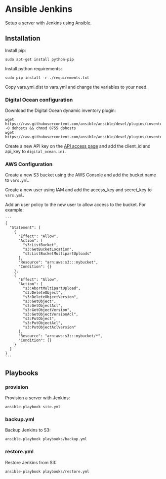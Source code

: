 Ansible Jenkins
===============

Setup a server with Jenkins using Ansible.

## Installation

Install pip:

    sudo apt-get install python-pip

Install python requirements:

    sudo pip install -r ./requirements.txt

Copy vars.yml.dist to vars.yml and change the variables to your need.


### Digital Ocean configuration

Download the Digital Ocean dynamic inventory plugin:

    wget https://raw.githubusercontent.com/ansible/ansible/devel/plugins/inventory/digital_ocean.py -O dohosts && chmod 0755 dohosts
    wget https://raw.githubusercontent.com/ansible/ansible/devel/plugins/inventory/digital_ocean.ini

Create a new API key on the [API access page](https://cloud.digitalocean.com/api_access) and add the client_id and api_key to `digital_ocean.ini`.


### AWS Configuration

Create a new S3 bucket using the AWS Console and add the bucket name to `vars.yml`.

Create a new user using IAM and add the access_key and secret_key to `vars.yml`.

Add an user policy to the new user to allow access to the bucket. For example:

    ```
    {
      "Statement": [
        {
          "Effect": "Allow",
          "Action": [
            "s3:ListBucket",
            "s3:GetBucketLocation",
            "s3:ListBucketMultipartUploads"
          ],
          "Resource": "arn:aws:s3:::mybucket",
          "Condition": {}
        },
        {
          "Effect": "Allow",
          "Action": [
            "s3:AbortMultipartUpload",
            "s3:DeleteObject",
            "s3:DeleteObjectVersion",
            "s3:GetObject",
            "s3:GetObjectAcl",
            "s3:GetObjectVersion",
            "s3:GetObjectVersionAcl",
            "s3:PutObject",
            "s3:PutObjectAcl",
            "s3:PutObjectAclVersion"
          ],
          "Resource": "arn:aws:s3:::mybucket/*",
          "Condition": {}
        }
      ]
    }
    ```

## Playbooks

### provision
Provision a server with Jenkins:

    ansible-playbook site.yml

### backup.yml
Backup Jenkins to S3:

    ansible-playbook playbooks/backup.yml

### restore.yml
Restore Jenkins from S3:

    ansible-playbook playbooks/restore.yml

